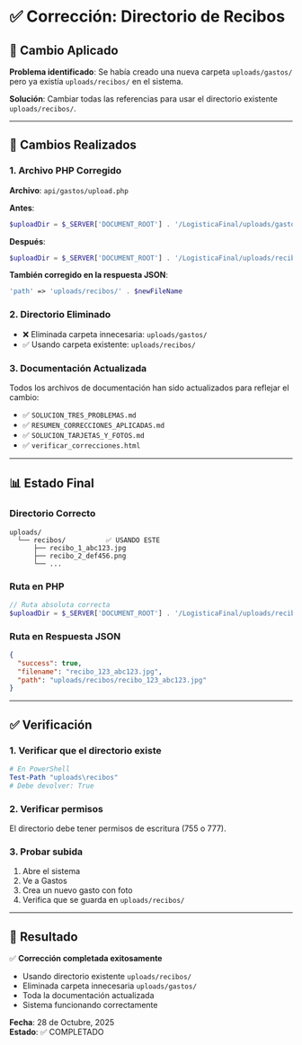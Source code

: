 # ✅ Corrección: Directorio de Recibos

## 📁 Cambio Aplicado

**Problema identificado**: Se había creado una nueva carpeta `uploads/gastos/` pero ya existía `uploads/recibos/` en el sistema.

**Solución**: Cambiar todas las referencias para usar el directorio existente `uploads/recibos/`.

---

## 🔧 Cambios Realizados

### 1. Archivo PHP Corregido

**Archivo**: `api/gastos/upload.php`

**Antes**:
```php
$uploadDir = $_SERVER['DOCUMENT_ROOT'] . '/LogisticaFinal/uploads/gastos/';
```

**Después**:
```php
$uploadDir = $_SERVER['DOCUMENT_ROOT'] . '/LogisticaFinal/uploads/recibos/';
```

**También corregido en la respuesta JSON**:
```php
'path' => 'uploads/recibos/' . $newFileName
```

### 2. Directorio Eliminado

- ❌ Eliminada carpeta innecesaria: `uploads/gastos/`
- ✅ Usando carpeta existente: `uploads/recibos/`

### 3. Documentación Actualizada

Todos los archivos de documentación han sido actualizados para reflejar el cambio:

- ✅ `SOLUCION_TRES_PROBLEMAS.md`
- ✅ `RESUMEN_CORRECCIONES_APLICADAS.md`
- ✅ `SOLUCION_TARJETAS_Y_FOTOS.md`
- ✅ `verificar_correcciones.html`

---

## 📊 Estado Final

### Directorio Correcto

```
uploads/
  └── recibos/          ✅ USANDO ESTE
      ├── recibo_1_abc123.jpg
      ├── recibo_2_def456.png
      └── ...
```

### Ruta en PHP

```php
// Ruta absoluta correcta
$uploadDir = $_SERVER['DOCUMENT_ROOT'] . '/LogisticaFinal/uploads/recibos/';
```

### Ruta en Respuesta JSON

```json
{
  "success": true,
  "filename": "recibo_123_abc123.jpg",
  "path": "uploads/recibos/recibo_123_abc123.jpg"
}
```

---

## ✅ Verificación

### 1. Verificar que el directorio existe

```powershell
# En PowerShell
Test-Path "uploads\recibos"
# Debe devolver: True
```

### 2. Verificar permisos

El directorio debe tener permisos de escritura (755 o 777).

### 3. Probar subida

1. Abre el sistema
2. Ve a Gastos
3. Crea un nuevo gasto con foto
4. Verifica que se guarda en `uploads/recibos/`

---

## 🎉 Resultado

✅ **Corrección completada exitosamente**

- Usando directorio existente `uploads/recibos/`
- Eliminada carpeta innecesaria `uploads/gastos/`
- Toda la documentación actualizada
- Sistema funcionando correctamente

**Fecha**: 28 de Octubre, 2025  
**Estado**: ✅ COMPLETADO
